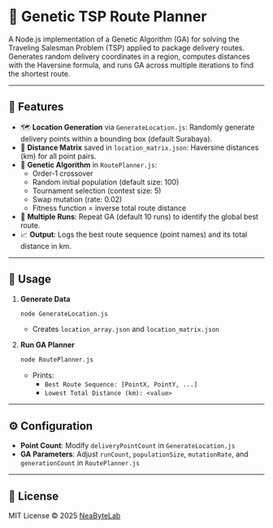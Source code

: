 # 🚚 Genetic TSP Route Planner

A Node.js implementation of a Genetic Algorithm (GA) for solving the Traveling Salesman Problem (TSP) applied to package delivery routes. Generates random delivery coordinates in a region, computes distances with the Haversine formula, and runs GA across multiple iterations to find the shortest route.

---

## 🔧 Features

- 🗺️ **Location Generation** via `GenerateLocation.js`: Randomly generate delivery points within a bounding box (default Surabaya).
- 📐 **Distance Matrix** saved in `location_matrix.json`: Haversine distances (km) for all point pairs.
- 🧬 **Genetic Algorithm** in `RoutePlanner.js`:
  - Order-1 crossover
  - Random initial population (default size: 100)
  - Tournament selection (contest size: 5)
  - Swap mutation (rate: 0.02)
  - Fitness function = inverse total route distance
- 🔄 **Multiple Runs**: Repeat GA (default 10 runs) to identify the global best route.
- 📈 **Output**: Logs the best route sequence (point names) and its total distance in km.

---

## 🚀 Usage

1. **Generate Data**
   ```bash
   node GenerateLocation.js
   ```
   - Creates `location_array.json` and `location_matrix.json`

2. **Run GA Planner**
   ```bash
   node RoutePlanner.js
   ```
   - Prints:
     - `Best Route Sequence: [PointX, PointY, ...]`
     - `Lowest Total Distance (km): <value>`

---

## ⚙️ Configuration

- **Point Count**: Modify `deliveryPointCount` in `GenerateLocation.js`
- **GA Parameters**: Adjust `runCount`, `populationSize`, `mutationRate`, and `generationCount` in `RoutePlanner.js`

---

## 📝 License

MIT License © 2025 [NeaByteLab](https://github.com/NeaByteLab)